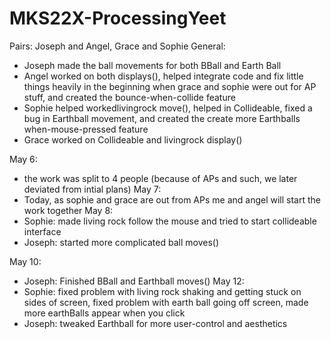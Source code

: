 # MKS22X-ProcessingYeet
Pairs: Joseph and Angel, Grace and Sophie
General:
- Joseph made the ball movements for both BBall and Earth Ball
- Angel worked on both displays(), helped integrate code and fix little things heavily in the beginning when grace and sophie were out for   AP stuff, and created the bounce-when-collide feature
- Sophie helped workedlivingrock move(), helped in Collideable, fixed a bug in Earthball movement, and created the create more Earthballs     when-mouse-pressed feature
- Grace worked on Collideable and livingrock display()

May 6:
- the work was split to 4 people (because of APs and such, we later deviated from intial plans)
May 7:
- Today, as sophie and grace are out from APs me and angel will start the work together
May 8:
- Sophie: made living rock follow the mouse and tried to start collideable interface
- Joseph: started more complicated ball moves()

May 10:
- Joseph: Finished BBall and Earthball moves()
May 12:
- Sophie: fixed problem with living rock shaking and getting stuck on sides of screen, fixed problem with earth ball going off screen, made more earthBalls appear when you click
- Joseph: tweaked Earthball for more user-control and aesthetics
